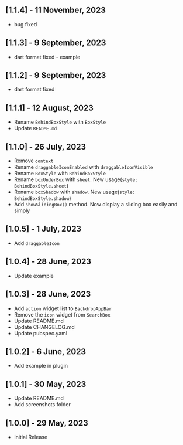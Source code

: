 
## [1.1.4] - 11 November, 2023
- bug fixed

## [1.1.3] - 9 September, 2023
- dart format fixed - example 


## [1.1.2] - 9 September, 2023
- dart format fixed


## [1.1.1] - 12 August, 2023
- Rename `BehindBoxStyle` with `BoxStyle`
- Update `README.md`


## [1.1.0] - 26 July, 2023
- Remove `context`
- Rename `draggableIconEnabled` with `draggableIconVisible`
- Rename `BoxStyle` with `BehindBoxStyle`
- Rename `boxUnderBox` with `sheet`. New usage(`style: BehindBoxStyle.sheet`)
- Rename `boxShadow` with `shadow`. New usage(`style: BehindBoxStyle.shadow`)
- Add `showSlidingBox()` method. Now display a sliding box easily and simply


## [1.0.5] - 1 July, 2023
- Add `draggableIcon`


## [1.0.4] - 28 June, 2023
- Update example


## [1.0.3] - 28 June, 2023
- Add `action` widget list to `BackdropAppBar`
- Remove the `icon` widget from `SearchBox`
- Update README.md
- Update CHANGELOG.md
- Update pubspec.yaml


## [1.0.2] - 6 June, 2023
- Add example in plugin


## [1.0.1] - 30 May, 2023
- Update README.md
- Add screenshots folder


## [1.0.0] - 29 May, 2023
- Initial Release